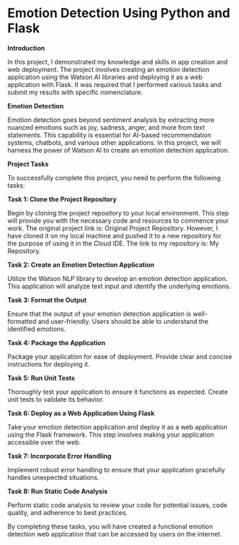 <h1>Emotion Detection Using Python and Flask</h1>

**Introduction**

In this project, I demonstrated my knowledge and skills in app creation and web deployment. The project involves creating an emotion detection application using the Watson AI libraries and deploying it as a web application with Flask. It was required that I performed various tasks and submit my results with specific nomenclature.

**Emotion Detection**

Emotion detection goes beyond sentiment analysis by extracting more nuanced emotions such as joy, sadness, anger, and more from text statements. This capability is essential for AI-based recommendation systems, chatbots, and various other applications. In this project, we will harness the power of Watson AI to create an emotion detection application.

**Project Tasks**

To successfully complete this project, you need to perform the following tasks:

**Task 1: Clone the Project Repository**

Begin by cloning the project repository to your local environment. This step will provide you with the necessary code and resources to commence your work. The original project link is: Original Project Repository. However, I have cloned it on my local machine and pushed it to a new repository for the purpose of using it in the Cloud IDE. The link to my repository is: My Repository.

**Task 2: Create an Emotion Detection Application**

Utilize the Watson NLP library to develop an emotion detection application. This application will analyze text input and identify the underlying emotions.

**Task 3: Format the Output**

Ensure that the output of your emotion detection application is well-formatted and user-friendly. Users should be able to understand the identified emotions.

**Task 4: Package the Application**

Package your application for ease of deployment. Provide clear and concise instructions for deploying it.

**Task 5: Run Unit Tests**

Thoroughly test your application to ensure it functions as expected. Create unit tests to validate its behavior.

**Task 6: Deploy as a Web Application Using Flask**

Take your emotion detection application and deploy it as a web application using the Flask framework. This step involves making your application accessible over the web.

**Task 7: Incorporate Error Handling**

Implement robust error handling to ensure that your application gracefully handles unexpected situations.

**Task 8: Run Static Code Analysis**

Perform static code analysis to review your code for potential issues, code quality, and adherence to best practices.

By completing these tasks, you will have created a functional emotion detection web application that can be accessed by users on the internet.
